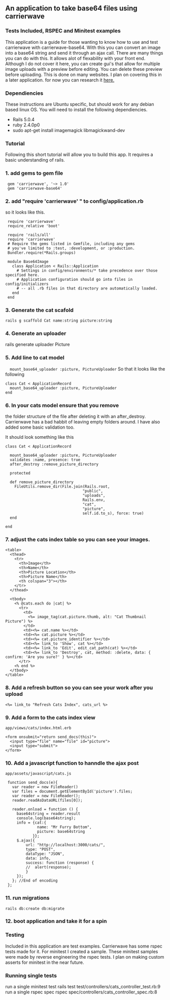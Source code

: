 ## An application to take base64 files using carrierwave
### Tests Included, RSPEC and Minitest examples

This application is a guide for those wanting to know how to use and test carrierwave with carrierwave-base64.
With this you can convert an image into a base64 string and send it through an ajax call.
There are many things you can do with this. It allows alot of flexability with your front end.
Although I do not cover it here, you can create gui's that allow for multiple image uploads with a preview before editing.
You can delete these preview before uploading. This is done on many websites. I plan on covering this in a later application. for now you can research it [here.](https://github.com/kripken/sql.js/wiki/Display-an-image-stored-in-a-BLOB-in-a-browser)  

### Dependiencies
These instructions are Ubuntu specific, but should work for any debian based linux OS.
You will need to install the following dependiencies.

- Rails 5.0.4
- ruby 2.4.0p0
- sudo apt-get install imagemagick libmagickwand-dev


### Tutorial
Following this short tutorial will allow you to build this app. It requires a basic understanding of rails.

### 1. add gems to gem file
```
 gem 'carrierwave', '~> 1.0'
 gem 'carrierwave-base64'
```
### 2. add "require 'carrierwave' " to config/application.rb
so it looks like this.
```
 require 'carrierwave'
 require_relative 'boot'

 require 'rails/all'
 require 'carrierwave'
 # Require the gems listed in Gemfile, including any gems
 # you've limited to :test, :development, or :production.
 Bundler.require(*Rails.groups)

 module Base64Image
   class Application < Rails::Application
     # Settings in config/environments/* take precedence over those specified here.
     # Application configuration should go into files in config/initializers
     # -- all .rb files in that directory are automatically loaded.
   end
 end
```
### 3. Generate the cat scafold

```rails g scaffold Cat name:string picture:string```

### 4. Generate an uploader

rails generate uploader Picture

### 5. Add line to cat model
```  mount_base64_uploader :picture, PictureUploader```
So that it looks like the following
```
class Cat < ApplicationRecord
  mount_base64_uploader :picture, PictureUploader
end
```
### 6. In your cats model ensure that you remove
the folder structure of the file after deleting it with an after_destroy.
Carrierwave has a bad habbit of leaving empty folders around.
I have also added some basic validation too.

It should look something like this
```
class Cat < ApplicationRecord

  mount_base64_uploader :picture, PictureUploader
  validates :name, presence: true
  after_destroy :remove_picture_directory

  protected

  def remove_picture_directory
    FileUtils.remove_dir(File.join(Rails.root,
                                  "public",
                                  "uploads",
                                  Rails.env,
                                  "cat",
                                  "picture",
                                  self.id.to_s), force: true)
  end

end
```
### 7. adjust the cats index table so you can see your images.
```
<table>
  <thead>
    <tr>
      <th>Image</th>
      <th>Name</th>
      <th>Picture Location</th>
      <th>Picture Name</th>
      <th colspan="3"></th>
    </tr>
  </thead>

  <tbody>
    <% @cats.each do |cat| %>
      <tr>
        <td>
          <%= image_tag(cat.picture.thumb, alt: "Cat Thumbnail Picture") %>
        </td>
        <td><%= cat.name %></td>
        <td><%= cat.picture %></td>
        <td><%= cat.picture_identifier %></td>
        <td><%= link_to 'Show', cat %></td>
        <td><%= link_to 'Edit', edit_cat_path(cat) %></td>
        <td><%= link_to 'Destroy', cat, method: :delete, data: { confirm: 'Are you sure?' } %></td>
      </tr>
    <% end %>
  </tbody>
</table>
```

### 8. Add a refresh button so you can see your work after you upload
```<%= link_to "Refresh Cats Index", cats_url %>```
### 9. Add a form to the cats index view
```app/views/cats/index.html.erb```
```
<form onsubmit="return send_docs(this)">
  <input type="file" name="file" id="picture">
  <input type="submit">
</form>
```
### 10. Add a javascript function to hanndle the ajax post
```app/assets/javascript/cats.js```
```
 function send_docs(e){
   var reader = new FileReader()
   var files = document.getElementById('picture').files;
   var reader = new FileReader();
   reader.readAsDataURL(files[0]);

   reader.onload = function () {
     base64string = reader.result
     console.log(base64string);
     info = {cat:{
              name: "Mr Furry Bottom",
              picture: base64string
            }};
     $.ajax({
         url: "http://localhost:3000/cats/",
         type: "POST",
         dataType: "JSON",
         data: info,
         success: function (response) {
         //  alert(response);
         }
     });
   }; //End of encoding
 };
```


### 11. run migrations
```rails db:create db:migrate```

### 12. boot application and take it for a spin

### Testing

Included in this application are test examples.
Carrierwave has some rspec tests made for it.
For minitest I created a sample.
These minitest samples were made by reverse engineering the rspec tests.
I plan on making custom asserts for minitest in the near future.

### Running single tests 

run a single minitest test
rails test test/controllers/cats_controller_test.rb:9
run a single rspec spec
rspec spec/controllers/cats_controller_spec.rb:8
